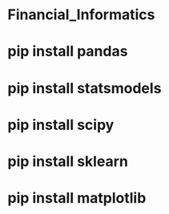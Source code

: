 # Financial_Informatics
# pip install pandas
# pip install statsmodels
# pip install scipy
# pip install sklearn
# pip install matplotlib
